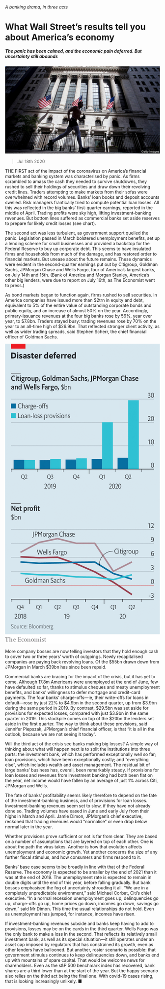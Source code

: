 ###### A banking drama, in three acts

# What Wall Street’s results tell you about America’s economy 

##### The panic has been calmed, and the economic pain deferred. But uncertainty still abounds 

![image](images/20200718_FNP001_0.jpg) 

> Jul 18th 2020 

THE FIRST act of the impact of the coronavirus on America’s financial markets and banking system was characterised by panic. As firms scrambled to amass the cash they needed to survive shutdowns, they rushed to sell their holdings of securities and draw down their revolving credit lines. Traders attempting to make markets from their sofas were overwhelmed with record volumes. Banks’ loan books and deposit accounts swelled. Risk managers frantically tried to compute potential loan losses. All this was reflected in the big banks’ first-quarter earnings, reported in the middle of April. Trading profits were sky high, lifting investment-banking revenues. But bottom lines suffered as commercial banks set aside reserves to prepare for likely credit losses (see chart).

The second act was less turbulent, as government support quelled the panic. Legislation passed in March bolstered unemployment benefits, set up a lending scheme for small businesses and provided a backstop for the Federal Reserve to buy up corporate debt. This seems to have insulated firms and households from much of the damage, and has restored order to financial markets. But unease about the future remains. These dynamics were evident in the second-quarter earnings put out by Citigroup, Goldman Sachs, JPMorgan Chase and Wells Fargo, four of America’s largest banks, on July 14th and 15th. (Bank of America and Morgan Stanley, America’s other big lenders, were due to report on July 16th, as The Economist went to press.)


As bond markets began to function again, firms rushed to sell securities. In America companies have issued more than $2trn in equity and debt, equivalent to 5% of the entire value of outstanding corporate bonds and public equity, and an increase of almost 50% on the year. Accordingly, primary-issuance revenues at the four big banks rose by 56%, year over year, to $7.8bn. Traders stayed busy: trading revenues rose by 70% on the year to an all-time high of $26.9bn. That reflected stronger client activity, as well as wider trading spreads, said Stephen Scherr, the chief financial officer of Goldman Sachs.

![image](images/20200718_FNC489.png) 


More company bosses are now telling investors that they hold enough cash to cover two or three years’ worth of outgoings. Newly recapitalised companies are paying back revolving loans. Of the $55bn drawn down from JPMorgan in March $39bn has since been repaid.

Commercial banks are bracing for the impact of the crisis, but it has yet to come. Although 17.8m Americans were unemployed at the end of June, few have defaulted so far, thanks to stimulus cheques and meaty unemployment benefits, and banks’ willingness to defer mortgage and credit-card payments. The four banks’ charge-offs—ie, their write-offs for loans in default—rose by just 22% to $4.9bn in the second quarter, up from $3.9bn during the same period in 2019. By contrast, $29.5bn was set aside for provisions for expected losses, compared with just $3.9bn in the same quarter in 2019. This stockpile comes on top of the $20bn the lenders set aside in the first quarter. The way to think about these provisions, said Jennifer Piepszak, JPMorgan’s chief financial officer, is that “it is all in the outlook, because we are not seeing it today”.

Will the third act of the crisis see banks making big losses? A simple way of thinking about what will happen next is to split the institutions into three parts: the investment bank, which has performed exceptionally well so far; loan provisions, which have been exceptionally costly; and “everything else”, which includes wealth and asset management. The residual bit of large banks’ business has, overall, been remarkably steady. If provisions for loan losses and revenues from investment banking had both been flat on the year, net income would have fallen by an average of just 1% across Citi, JPMorgan and Wells.

The fate of banks’ profitability seems likely therefore to depend on the fate of the investment-banking business, and of provisions for loan losses. Investment-banking revenues seem set to slow, if they have not already done so. Trading volumes have eased in June and early July from their highs in March and April. Jamie Dimon, JPMorgan’s chief executive, reckoned that trading revenues would “normalise” or even drop below normal later in the year.

Whether provisions prove sufficient or not is far from clear. They are based on a number of assumptions that are layered on top of each other. One is about the path the virus takes. Another is how that evolution affects unemployment and economic growth. Yet another concerns the size of any further fiscal stimulus, and how consumers and firms respond to it.

Banks’ base case seems to be broadly in line with that of the Federal Reserve. The economy is expected to be smaller by the end of 2021 than it was at the end of 2019. The unemployment rate is expected to remain in double digits until the end of this year, before falling gradually. But bank bosses emphasised the fog of uncertainty shrouding it all. “We are in a completely unpredictable environment,” said Michael Corbat, Citi’s chief executive. “In a normal recession unemployment goes up, delinquencies go up, charge-offs go up, home prices go down, incomes go down, savings go down,” said Mr Dimon. This time the usual relationships do not hold. Even as unemployment has jumped, for instance, incomes have risen.

If investment-banking revenues subside and banks keep having to add to provisions, losses may be on the cards in the third quarter. Wells Fargo was the only bank to make a loss in the second. That reflects its relatively small investment bank, as well as its special situation—it still operates under an asset cap imposed by regulators that has constrained its growth, even as other lenders have ballooned. But another, rosier scenario is possible: that government stimulus continues to keep delinquencies down, and banks end up with mountains of spare capital. That would be welcome news for shareholders. Even as the s&amp;P 500 benchmark index has recovered, bank shares are a third lower than at the start of the year. But the happy scenario also relies on the third act being the final one. With covid-19 cases rising, that is looking increasingly unlikely. ■

